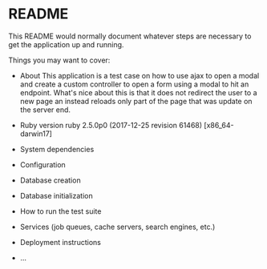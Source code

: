 # README

This README would normally document whatever steps are necessary to get the
application up and running.

Things you may want to cover:

* About
This application is a test case on how to use ajax to open a modal and create a custom controller to 
open a form using a modal to hit an endpoint.  What's nice about this is that it does not redirect 
the user to a new page an instead reloads only part of the page that was update on the server end. 

* Ruby version
ruby 2.5.0p0 (2017-12-25 revision 61468) [x86_64-darwin17]

* System dependencies

* Configuration

* Database creation

* Database initialization

* How to run the test suite

* Services (job queues, cache servers, search engines, etc.)

* Deployment instructions

* ...
